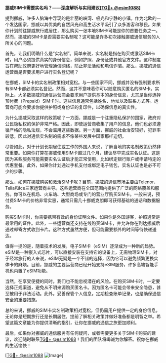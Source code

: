 **挪威SIM卡需要实名吗？——深度解析与实用建议[[TG💪+ @esim1088](https://t.me/s/esim1088)]**

提到挪威，许多人脑海中浮现的是壮丽的峡湾、极光和宁静的小镇。作为北欧的一个发达国家，挪威以其优美的自然风光和高生活水平吸引了众多游客和移民。如果你计划前往挪威旅行或居住，那么购买一张本地SIM卡可能是你的首要任务之一。然而，挪威的SIM卡是否需要实名制呢？这可能是许多初次接触挪威通信服务的人所关心的问题。

首先，让我们明确什么是“实名制”。简单来说，实名制是指在购买或激活SIM卡时，用户必须提供真实的身份信息，例如护照、身份证或其他官方文件。这种制度旨在帮助政府更好地管理通信网络，防止非法活动和电信诈骗。那么，挪威的通信运营商是否要求用户进行实名登记呢？

在挪威，SIM卡的实名制政策相对宽松。与一些国家不同，挪威并没有强制要求所有SIM卡都必须实名登记。然而，这并不意味着你可以随意购买匿名的SIM卡。实际上，大多数挪威的通信运营商会要求用户提供基本的身份信息，尤其是当你选择预付费（Prepaid）SIM卡时。这些信息通常包括姓名、地址以及联系方式等。运营商可能会要求你提供护照或身份证的复印件，以确保信息的真实性。

为什么挪威采取这样的政策呢？一方面，挪威是一个注重隐私保护的国家，政府对公民隐私权的保护非常严格。因此，即使运营商收集了用户的信息，他们也必须遵循严格的隐私法规，不会滥用这些数据。另一方面，挪威的社会治安较好，犯罪率较低，因此对通信实名制的需求不像某些发展中国家那样迫切。

尽管如此，对于计划长期居住或工作的外国人来说，了解当地的实名制政策仍然非常重要。如果你打算在挪威使用SIM卡超过几个月，建议尽早完成实名认证。这是因为某些服务可能需要实名认证后才能正常使用，比如绑定银行账户或申请特定的优惠套餐。此外，如果你计划通过手机支付或绑定电子钱包，实名认证也是必不可少的步骤。

那么，如何在挪威购买和激活SIM卡呢？目前，挪威的通信市场主要由Telenor、Telia和Ice三家运营商主导。这些运营商在全国范围内提供了广泛的网络覆盖和服务。你可以在机场、火车站、大型商场或专门的营业厅购买SIM卡。一般来说，预付费SIM卡的价格非常实惠，通常只需几十挪威克朗即可获得基础的通话和数据服务。

购买SIM卡时，你需要携带有效的身份证明文件。如果你是外国游客，护照通常是最常用的证件。此外，一些运营商还支持在线购买SIM卡，并允许你在到达挪威后通过邮寄方式收到卡片。这种方式虽然方便，但可能需要额外的时间等待快递送达。

值得一提的是，随着技术的发展，电子SIM卡（eSIM）逐渐成为一种新的趋势。eSIM是一种嵌入式芯片，可以直接安装在支持它的设备上，无需物理SIM卡。对于经常旅行的人来说，eSIM无疑是一个不错的选择，因为它可以避免频繁更换实体卡的麻烦。目前，挪威的主要运营商已经开始支持eSIM服务，许多高端智能手机也内置了eSIM功能。

当然，在享受便捷的同时，我们也不能忽视潜在的风险。在购买SIM卡时，一定要选择正规渠道，避免从不明来源购买匿名卡。因为匿名卡可能会带来安全隐患，甚至被用于非法活动。此外，妥善保管个人信息，定期检查账单记录，也是确保通信安全的重要措施。

总的来说，挪威的SIM卡实名制政策相对宽松，但仍需用户提供一定的身份信息。无论你是短期旅行还是长期居住，提前了解相关政策并做好准备都是明智之举。希望这篇文章能为你提供清晰的指引，让你在挪威的通信之旅更加顺利。

最后，如果你对挪威的通信服务有任何疑问，或者需要更多关于SIM卡购买的建议，欢迎随时联系[TG💪+ @esim1088](https://t.me/s/esim1088)！我们的团队将竭诚为你解答。祝你在挪威的生活愉快！

[[TG💪+ @esim1088](https://t.me/s/esim1088) ![Image](https://i.postimg.cc/4NQfJmqS/Snipaste-2025-05-13-00-14-12.png)]